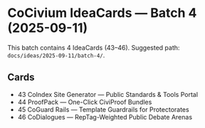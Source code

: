 <!-- status: stub; target: 150+ words -->
<!-- status: stub; target: 150+ words -->
<!-- status: stub; target: 150+ words -->
# CoCivium IdeaCards — Batch 4 (2025-09-11)

This batch contains 4 IdeaCards (43–46). Suggested path: `docs/ideas/2025-09-11/batch-4/`.

## Cards
- 43 CoIndex Site Generator — Public Standards & Tools Portal
- 44 ProofPack — One-Click CiviProof Bundles
- 45 CoGuard Rails — Template Guardrails for Protectorates
- 46 CoDialogues — RepTag-Weighted Public Debate Arenas



